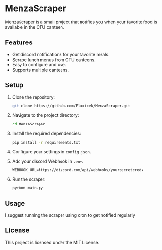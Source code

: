 # MenzaScraper

MenzaScraper is a small project that notifies you when your favorite food is available in the CTU canteen.

## Features

- Get discord notifications for your favorite meals.
- Scrape lunch menus from CTU canteens.
- Easy to configure and use.
- Supports multiple canteens.

## Setup

1. Clone the repository:
   ```bash
   git clone https://github.com/Floxicek/MenzaScraper.git
   ```
2. Navigate to the project directory:
   ```bash
   cd MenzaScraper
   ```
3. Install the required dependencies:
   ```bash
   pip install -r requirements.txt
   ```
4. Configure your settings in `config.json`.

5. Add your discord Webhook in `.env`.

   ```.env
   WEBHOOK_URL=https://discord.com/api/webhooks/yoursecretcreds
   ```

6. Run the scraper:
   ```bash
   python main.py
   ```

## Usage

I suggest running the scraper using cron to get notified regularly

## License

This project is licensed under the MIT License.
